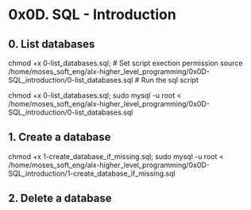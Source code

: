 # 0x0D. SQL - Introduction

## 0. List databases
chmod +x 0-list_databases.sql;  # Set script exection permission
source /home/moses_soft_eng/alx-higher_level_programming/0x0D-SQL_introduction/0-list_databases.sql # Run the sql script

chmod +x 0-list_databases.sql; 
sudo mysql -u root < /home/moses_soft_eng/alx-higher_level_programming/0x0D-SQL_introduction/0-list_databases.sql

## 1. Create a database
chmod +x 1-create_database_if_missing.sql; 
sudo mysql -u root < /home/moses_soft_eng/alx-higher_level_programming/0x0D-SQL_introduction/1-create_database_if_missing.sql

## 2. Delete a database 
